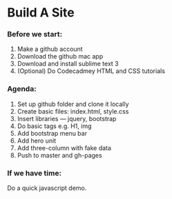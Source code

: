 Build A Site
============

### Before we start:
1. Make a github account
2. Download the github mac app
3. Download and install sublime text 3
4. (Optional) Do Codecadmey HTML and CSS tutorials

### Agenda:
1. Set up github folder and clone it locally
2. Create basic files: index.html, style.css
3. Insert libraries — jquery, bootstrap
4. Do basic tags e.g. H1, img
5. Add bootstrap menu bar
6. Add hero unit
7. Add three-column with fake data
8. Push to master and gh-pages

### If we have time:

Do a quick javascript demo.